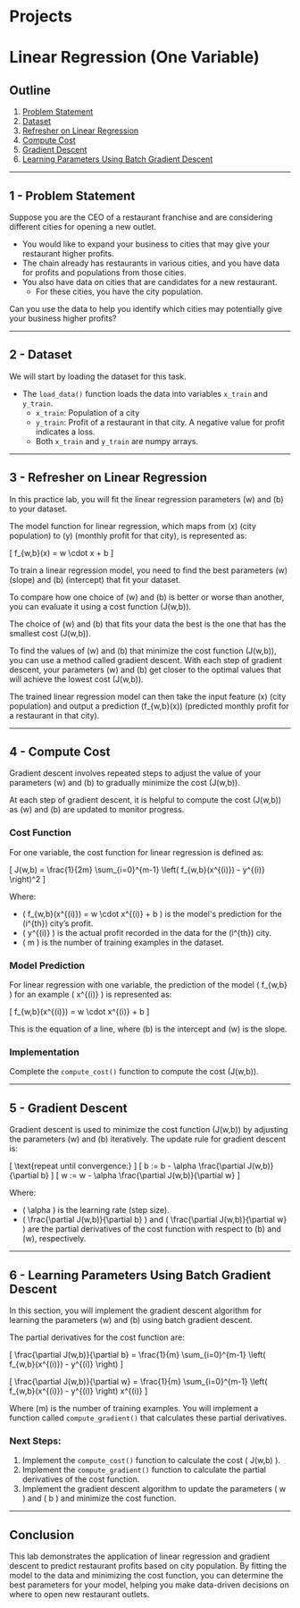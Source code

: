 # Projects


# Linear Regression (One Variable)

## Outline
1. [Problem Statement](#1---problem-statement)
2. [Dataset](#2---dataset)
3. [Refresher on Linear Regression](#3---refresher-on-linear-regression)
4. [Compute Cost](#4---compute-cost)
5. [Gradient Descent](#5---gradient-descent)
6. [Learning Parameters Using Batch Gradient Descent](#6---learning-parameters-using-batch-gradient-descent)

---

## 1 - Problem Statement

Suppose you are the CEO of a restaurant franchise and are considering different cities for opening a new outlet. 

- You would like to expand your business to cities that may give your restaurant higher profits.
- The chain already has restaurants in various cities, and you have data for profits and populations from those cities.
- You also have data on cities that are candidates for a new restaurant. 
    - For these cities, you have the city population.

Can you use the data to help you identify which cities may potentially give your business higher profits?

---

## 2 - Dataset

We will start by loading the dataset for this task. 
- The `load_data()` function loads the data into variables `x_train` and `y_train`.
  - `x_train`: Population of a city
  - `y_train`: Profit of a restaurant in that city. A negative value for profit indicates a loss.
  - Both `x_train` and `y_train` are numpy arrays.

---

## 3 - Refresher on Linear Regression

In this practice lab, you will fit the linear regression parameters \(w\) and \(b\) to your dataset.

The model function for linear regression, which maps from \(x\) (city population) to \(y\) (monthly profit for that city), is represented as:

\[
f_{w,b}(x) = w \cdot x + b
\]

To train a linear regression model, you need to find the best parameters \(w\) (slope) and \(b\) (intercept) that fit your dataset.

To compare how one choice of \(w\) and \(b\) is better or worse than another, you can evaluate it using a cost function \(J(w,b)\).

The choice of \(w\) and \(b\) that fits your data the best is the one that has the smallest cost \(J(w,b)\).

To find the values of \(w\) and \(b\) that minimize the cost function \(J(w,b)\), you can use a method called gradient descent. With each step of gradient descent, your parameters \(w\) and \(b\) get closer to the optimal values that will achieve the lowest cost \(J(w,b)\).

The trained linear regression model can then take the input feature \(x\) (city population) and output a prediction \(f_{w,b}(x)\) (predicted monthly profit for a restaurant in that city).

---

## 4 - Compute Cost

Gradient descent involves repeated steps to adjust the value of your parameters \(w\) and \(b\) to gradually minimize the cost \(J(w,b)\).

At each step of gradient descent, it is helpful to compute the cost \(J(w,b)\) as \(w\) and \(b\) are updated to monitor progress.

### Cost Function

For one variable, the cost function for linear regression is defined as:

\[
J(w,b) = \frac{1}{2m} \sum_{i=0}^{m-1} \left( f_{w,b}(x^{(i)}) - y^{(i)} \right)^2
\]

Where:
- \( f_{w,b}(x^{(i)}) = w \cdot x^{(i)} + b \) is the model's prediction for the \(i^{th}\) city’s profit.
- \( y^{(i)} \) is the actual profit recorded in the data for the \(i^{th}\) city.
- \( m \) is the number of training examples in the dataset.

### Model Prediction

For linear regression with one variable, the prediction of the model \( f_{w,b} \) for an example \( x^{(i)} \) is represented as:

\[
f_{w,b}(x^{(i)}) = w \cdot x^{(i)} + b
\]

This is the equation of a line, where \(b\) is the intercept and \(w\) is the slope.

### Implementation

Complete the `compute_cost()` function to compute the cost \(J(w,b)\).

---

## 5 - Gradient Descent

Gradient descent is used to minimize the cost function \(J(w,b)\) by adjusting the parameters \(w\) and \(b\) iteratively. The update rule for gradient descent is:

\[
\text{repeat until convergence:}
\]
\[
b := b - \alpha \frac{\partial J(w,b)}{\partial b}
\]
\[
w := w - \alpha \frac{\partial J(w,b)}{\partial w}
\]

Where:
- \( \alpha \) is the learning rate (step size).
- \( \frac{\partial J(w,b)}{\partial b} \) and \( \frac{\partial J(w,b)}{\partial w} \) are the partial derivatives of the cost function with respect to \(b\) and \(w\), respectively.

---

## 6 - Learning Parameters Using Batch Gradient Descent

In this section, you will implement the gradient descent algorithm for learning the parameters \(w\) and \(b\) using batch gradient descent.

The partial derivatives for the cost function are:

\[
\frac{\partial J(w,b)}{\partial b} = \frac{1}{m} \sum_{i=0}^{m-1} \left( f_{w,b}(x^{(i)}) - y^{(i)} \right)
\]

\[
\frac{\partial J(w,b)}{\partial w} = \frac{1}{m} \sum_{i=0}^{m-1} \left( f_{w,b}(x^{(i)}) - y^{(i)} \right) x^{(i)}
\]

Where \(m\) is the number of training examples. You will implement a function called `compute_gradient()` that calculates these partial derivatives.


### Next Steps:
1. Implement the `compute_cost()` function to calculate the cost \( J(w,b) \).
2. Implement the `compute_gradient()` function to calculate the partial derivatives of the cost function.
3. Implement the gradient descent algorithm to update the parameters \( w \) and \( b \) and minimize the cost function.

---

## Conclusion

This lab demonstrates the application of linear regression and gradient descent to predict restaurant profits based on city population. By fitting the model to the data and minimizing the cost function, you can determine the best parameters for your model, helping you make data-driven decisions on where to open new restaurant outlets.
